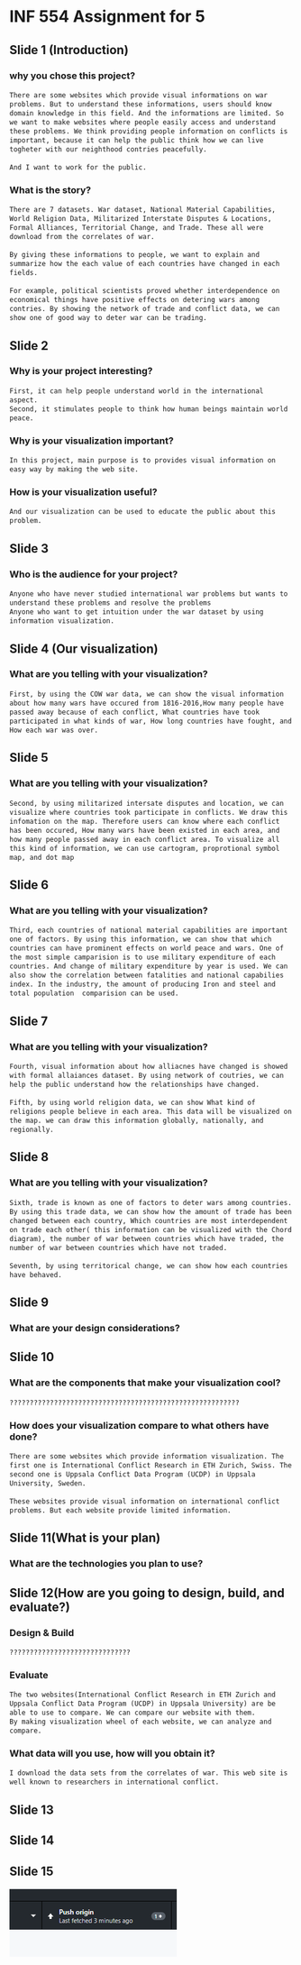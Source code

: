 # INF 554 Assignment for 5

## Slide 1 (Introduction)

### why you chose this project?
    There are some websites which provide visual informations on war problems. But to understand these informations, users should know domain knowledge in this field. And the informations are limited. So we want to make websites where people easily access and understand these problems. We think providing people information on conflicts is important, because it can help the public think how we can live togheter with our neighthood contries peacefully. 

    And I want to work for the public.  
### What is the story?
    There are 7 datasets. War dataset, National Material Capabilities, World Religion Data, Militarized Interstate Disputes & Locations, Formal Alliances, Territorial Change, and Trade. These all were download from the correlates of war.

    By giving these informations to people, we want to explain and summarize how the each value of each countries have changed in each fields. 

    For example, political scientists proved whether interdependence on economical things have positive effects on detering wars among contries. By showing the network of trade and conflict data, we can show one of good way to deter war can be trading. 

    
## Slide 2
### Why is your project interesting?
    First, it can help people understand world in the international aspect.
    Second, it stimulates people to think how human beings maintain world peace. 
### Why is your visualization important?
    In this project, main purpose is to provides visual information on easy way by making the web site.

### How is your visualization useful?
    And our visualization can be used to educate the public about this problem.

## Slide 3 
### Who is the audience for your project?
    Anyone who have never studied international war problems but wants to understand these problems and resolve the problems 
    Anyone who want to get intuition under the war dataset by using information visualization.

## Slide 4 (Our visualization)
### What are you telling with your visualization?
    First, by using the COW war data, we can show the visual information about how many wars have occured from 1816-2016,How many people have passed away because of each conflict, What countries have took participated in what kinds of war, How long countries have fought, and How each war was over.


## Slide 5
### What are you telling with your visualization?
    Second, by using militarized intersate disputes and location, we can visualize where countries took participate in conflicts. We draw this infomation on the map. Therefore users can know where each conflict has been occured, How many wars have been existed in each area, and how many people passed away in each conflict area. To visualize all this kind of information, we can use cartogram, proprotional symbol map, and dot map

## Slide 6
### What are you telling with your visualization?
    Third, each countries of national material capabilities are important one of factors. By using this information, we can show that which countries can have prominent effects on world peace and wars. One of the most simple camparision is to use military expenditure of each countries. And change of military expenditure by year is used. We can also show the correlation between fatalities and national capabilies index. In the industry, the amount of producing Iron and steel and total population  comparision can be used. 

## Slide 7
### What are you telling with your visualization?
    Fourth, visual information about how alliacnes have changed is showed with formal allaiances dataset. By using network of coutries, we can help the public understand how the relationships have changed.

    Fifth, by using world religion data, we can show What kind of religions people believe in each area. This data will be visualized on the map. we can draw this information globally, nationally, and regionally.



## Slide 8
### What are you telling with your visualization?
    Sixth, trade is known as one of factors to deter wars among countries. By using this trade data, we can show how the amount of trade has been changed between each country, Which countries are most interdependent on trade each other( this information can be visualized with the Chord diagram), the number of war between countries which have traded, the number of war between countries which have not traded. 

    Seventh, by using territorical change, we can show how each countries have behaved. 


## Slide 9
### What are your design considerations?


## Slide 10
### What are the components that make your visualization cool?
    ?????????????????????????????????????????????????????????
### How does your visualization compare to what others have done?
    There are some websites which provide information visualization. The first one is International Conflict Research in ETH Zurich, Swiss. The second one is Uppsala Conflict Data Program (UCDP) in Uppsala University, Sweden.

    These websites provide visual information on international conflict problems. But each website provide limited information. 


## Slide 11(What is your plan) 
### What are the technologies you plan to use?

## Slide 12(How are you going to design, build, and evaluate?)
### Design & Build
    ??????????????????????????????

### Evaluate
    The two websites(International Conflict Research in ETH Zurich and Uppsala Conflict Data Program (UCDP) in Uppsala University) are be able to use to compare. We can compare our website with them.
    By making visualization wheel of each website, we can analyze and compare.
### What data will you use, how will you obtain it?
    I download the data sets from the correlates of war. This web site is well known to researchers in international conflict.

## Slide 13
## Slide 14
## Slide 15


#### ![alt text](7-2.PNG)


